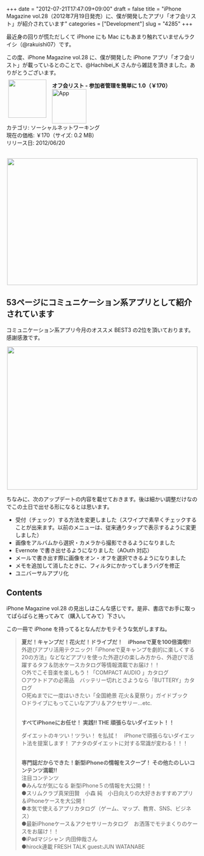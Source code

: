 +++
date = "2012-07-21T17:47:09+09:00"
draft = false
title = "iPhone Magazine vol.28（2012年7月19日発売）に、僕が開発したアプリ「オフ会リスト」が紹介されています"
categories = ["Development"]
slug = "4285"
+++

最近身の回りが慌ただしくて iPhone にも Mac にもあまり触れていませんラクイシ（@rakuishi07）です。

この度、iPhone Magazine vol.28 に、僕が開発した iPhone アプリ「オフ会リスト」が載っているとのことで、@Hachibei_K さんから雑誌を頂きました。ありがとうございます。

<a href="https://itunes.apple.com/jp/app/id533017985?mt=8&uo=4&at=11l3RT" target="_blank" rel="nofollow"><img width="100" class="alignleft" align="left" src="http://a4.mzstatic.com/us/r1000/076/Purple/v4/bb/ae/7f/bbae7fe1-2276-94ca-d6f6-73847f002af2/mza_7142949790401148668.100x100-75.png" style="margin: -5px 15px 1px 5px;"></a><strong> オフ会リスト - 参加者管理を簡単に 1.0（￥170）</strong><a href="https://itunes.apple.com/jp/app/id533017985?mt=8&uo=4&at=11l3RT" target="_blank" rel="nofollow"><img src="/images/2012/12/viewinitunes_jp.png" style="vertical-align:bottom;" width="90" alt="App"></a><br> カテゴリ: ソーシャルネットワーキング<br> 現在の価格: ￥170（サイズ: 0.2 MB）<br> リリース日: 2012/06/20<br style="clear: both;"><br />

<img style="display:block; margin-left:auto; margin-right:auto;" src="/images/2012/07/4285_1.jpg" border="0" width="500" height="332" />

<h2>53ページにコミュニケーション系アプリとして紹介されています</h2>

コミュニケーション系アプリ今月のオススメ BEST3 の2位を頂いております。感謝感激です。

<img style="display:block; margin-left:auto; margin-right:auto;" src="/images/2012/07/4285_2.jpg" border="0" width="500" height="375" />

ちなみに、次のアップデートの内容を載せておきます。後は細かい調整だけなのでこの土日で出せる形になるとは思います。

<ul><li>受付（チェック）する方法を変更しました（スワイプで素早くチェックすることが出来ます。以前のメニューは、従来通りタップで表示するように変更しました）</li>
<li>画像をアルバムから選択・カメラから撮影できるようになりました</li>
<li>Evernote で書き出せるようになりました（AOuth 対応）</li>
<li>メールで書き出す際に画像をオン・オフを選択できるようになりました</li>
<li>メモを追加して消したときに、フィルタにかかってしまうバグを修正</li>
<li>ユニバーサルアプリ化</li></ul>

<h2>Contents</h2>

iPhone Magazine vol.28 の見出しはこんな感じです。是非、書店でお手に取ってぱらぱらと捲ってみて（購入してみて）下さい。

この一冊で iPhone を持ってるとなんだかモテそうな気がしますね。

<blockquote><p><strong>夏だ！キャンプだ！花火だ！ドライブだ！　iPhoneで夏を100倍満喫!!</strong><br />
外遊びアプリ活用テクニック!「iPhoneで夏キャンプを劇的に楽しくする20の方法」などなどアプリを使った外遊びの楽しみ方から、外遊びで活躍するタフ＆防水ケースカタログ等情報満載でお届け！！<br />
○外でこそ音楽を楽しもう！「COMPACT AUDIO 」カタログ<br />
○アウトドアの必需品　バッテリー切れとさようなら「BUTTERY」カタログ<br />
○死ぬまでに一度はいきたい「全国絶景 花火＆夏祭り」ガイドブック<br />
○ドライブにもってこいなアプリ＆アクセサリー...etc.<br /><br />

<strong>すべてiPhoneにお任せ！ 実践!! THE 頑張らないダイエット！！</strong><br />

ダイエットのキツい！ツラい！ を払拭！　iPhoneで頑張らないダイエット法を提案します！ アナタのダイエットに対する常識が変わる！！！<br /><br />

<strong>専門誌だからできた！新型iPhoneの情報をスクープ！ その他たのしいコンテンツ満載!!</strong><br />
注目コンテンツ<br />
●みんなが気になる 新型iPhone５の情報を大公開！！<br />
●スリムクラブ真栄田賢　小森 純　小日向えりの大好きおすすめアプリ＆iPhoneケースを大公開！<br />
●本気で使えるアプリカタログ（ゲーム、マップ、教育、SNS、ビジネス）<br />
●最新iPhoneケース＆アクセサリーカタログ　お洒落でモテまくりのケースをお届け！！<br />
●iPadマジシャン 内田伸哉さん　　<br />
●hirock連載 FRESH TALK guest:JUN WATANABE<br /></p></blockquote>
